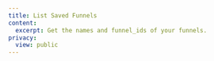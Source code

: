 ```yaml
---
title: List Saved Funnels
content:
  excerpt: Get the names and funnel_ids of your funnels.
privacy:
  view: public
---
```


